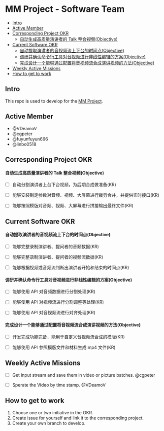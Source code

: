 # MM Project - Software Team

<!-- vim-markdown-toc GitLab -->

* [Intro](#intro)
* [Active Member](#active-member)
* [Corresponding Project OKR](#corresponding-project-okr)
    * [自动生成高质量演讲者的 Talk 整合视频(Objective)](#自动生成高质量演讲者的-talk-整合视频objective)
* [Current Software OKR](#current-software-okr)
    * [自动提取演讲者的音视频流上下台的时间点(Objective)](#自动提取演讲者的音视频流上下台的时间点objective)
    * [调研并确认命令行工具对音视频进行非线性编辑的方案(Objective)](#调研并确认命令行工具对音视频进行非线性编辑的方案objective)
    * [完成设计一个能够通过配置将音视频流合成演讲视频的方法(Objective)](#完成设计一个能够通过配置将音视频流合成演讲视频的方法objective)
* [Weekly Active Missions](#weekly-active-missions)
* [How to get to work](#how-to-get-to-work)

<!-- vim-markdown-toc -->
## Intro
This repo is used to develop for the [MM Project](https://github.com/BUPT/magic-mirror).

## Active Member
- @VDeamoV
- @cgpeter
- @fuyunfuyun666
- @linbo0518

## Corresponding Project OKR
#### 自动生成高质量演讲者的 Talk 整合视频(Objective)
- [ ] 自动分割演讲者上台下台视频，为后期合成做准备(KR)
- [ ] 能够安装制定参数对音频、视频、大屏幕进行裁剪合并，并提供实时接口(KR)
- [ ] 能够按照模版对音频、视频、大屏幕进行拼接输出最终文件(KR)


## Current Software OKR
#### 自动提取演讲者的音视频流上下台的时间点(Objective)
- [ ] 能够完整录制演讲者、提问者的音频数据(KR)
- [ ] 能够完整录制演讲者、提问者的视频流数据(KR)
- [ ] 能够根据视频或音频流判断出演讲者开始和结束的时间点(KR)


#### 调研并确认命令行工具对音视频进行非线性编辑的方案(Objective)
- [ ] 能够使用 API 对音频数据进行分割处理(KR)
- [ ] 能够使用 API 对视频流进行分割调整等处理(KR)
- [ ] 能够使用 API 对音视频流进行对齐处理(KR)


#### 完成设计一个能够通过配置将音视频流合成演讲视频的方法(Objective)
- [ ] 开发完成功能完备，能用于自定义音视频流合成的模版(KR)
- [ ] 能够使用 API 参照模版文件和材料生成 mp4 文件(KR)


## Weekly Active Missions
- [ ] Get input stream and save them in video or picture batches. @cgpeter
- [ ] Sperate the Video by time stamp. @VDeamoV


## How to get to work
1. Choose one or two initiative in the OKR.
2. Create issue for yourself and link it to the corresponding project.
3. Create your own branch to develop.

